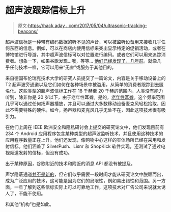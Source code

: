 # 超声波跟踪信标上升

> 原文:[https://hack aday . com/2017/05/04/ultrasonic-tracking-beacons/](https://hackaday.com/2017/05/04/ultrasonic-tracking-beacons/)

超声波信标是一种带有编码数据的听不见的声音，可以被监听设备用来接收几乎任何东西的信息。例如，可以在商店内使用信标来突出显示特定的促销活动，或者在博物馆进行导游，其中超声波信标可以对位置进行编码。或者它们可以用来追踪消费者。想象一下，如果谷歌发现…哦，等等… [他们已经发现了，几年前](https://developers.googleblog.com/2015/07/connect-with-world-around-you-through.html)。就像几乎任何技术一样，它可以用来“无害”或服务于其他目的。

来自德国布伦瑞克技术大学的研究人员提交了一篇论文，内容是关于移动设备上的 T2 超声波旁通道以及它们如何在各种场景中被滥用，从简单的消费者跟踪到去匿名化。这些类型的超声波信标工作在 18 千赫至 20 千赫的范围内，人类没有能力听到，除非你是 20 岁以下，由于老年性耳聋。是的，[老年性耳聋](https://en.wikipedia.org/wiki/Presbycusis)。这个频率范围几乎可以通过任何扬声器播放，并且可以通过大多数移动设备麦克风轻松拾取，因此不需要特殊的硬件。如今，扬声器和麦克风几乎无处不在，因此这项技术很有吸引力。

在他们上周在 IEEE 欧洲安全和隐私研讨会上提交的研究论文中，他们发现目前有 234 个 Android 应用程序包含某种类型的超声波监听技术，并且使用这种技术的应用程序数量正在上升。他们还发现，像购物中心这样的实体场所已经在采用和发射信标。他们涵盖了 SilverPush、Lisnr 和 ShopKick 软件实现，还测试了通过电视频道发射的信标，但没有成功。

出于某种原因，谷歌附近的技术和附近的消息 API 都没有被提及。

声学隐蔽通道[并不是新的](http://hackaday.com/2017/02/02/hacking-the-aether/)，但它们似乎需要一段时间才能从研究论文中脱颖而出，成为广泛应用的技术，这可能是因为它们的局限性，例如易出错性和范围。另一方面，一旦了解到这些信标实际上可以可靠地工作，这项技术对广告公司来说就太诱人了，不能不使用。

和其他“机构”也是如此。